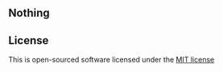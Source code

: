 ## Nothing

## License

This is open-sourced software licensed under the [MIT license](http://opensource.org/licenses/MIT)
